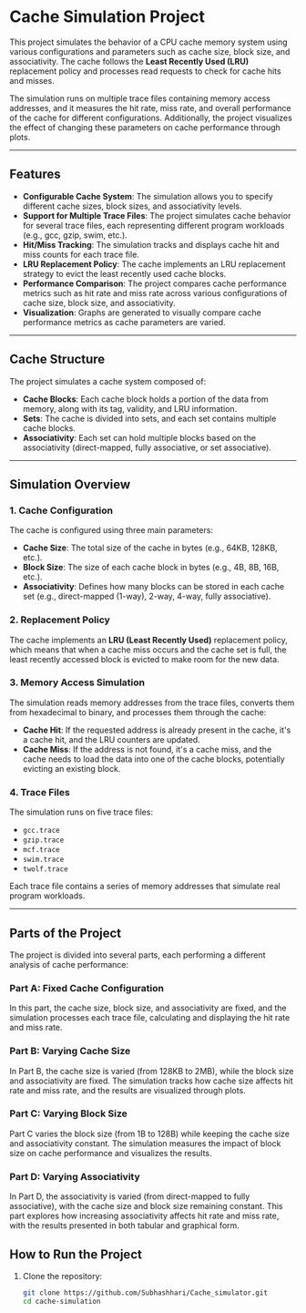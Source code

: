 # Cache Simulation Project

This project simulates the behavior of a CPU cache memory system using various configurations and parameters such as cache size, block size, and associativity. The cache follows the **Least Recently Used (LRU)** replacement policy and processes read requests to check for cache hits and misses.

The simulation runs on multiple trace files containing memory access addresses, and it measures the hit rate, miss rate, and overall performance of the cache for different configurations. Additionally, the project visualizes the effect of changing these parameters on cache performance through plots.

---

## Features

- **Configurable Cache System**: The simulation allows you to specify different cache sizes, block sizes, and associativity levels.
- **Support for Multiple Trace Files**: The project simulates cache behavior for several trace files, each representing different program workloads (e.g., gcc, gzip, swim, etc.).
- **Hit/Miss Tracking**: The simulation tracks and displays cache hit and miss counts for each trace file.
- **LRU Replacement Policy**: The cache implements an LRU replacement strategy to evict the least recently used cache blocks.
- **Performance Comparison**: The project compares cache performance metrics such as hit rate and miss rate across various configurations of cache size, block size, and associativity.
- **Visualization**: Graphs are generated to visually compare cache performance metrics as cache parameters are varied.

---

## Cache Structure

The project simulates a cache system composed of:
- **Cache Blocks**: Each cache block holds a portion of the data from memory, along with its tag, validity, and LRU information.
- **Sets**: The cache is divided into sets, and each set contains multiple cache blocks.
- **Associativity**: Each set can hold multiple blocks based on the associativity (direct-mapped, fully associative, or set associative).

---

## Simulation Overview

### 1. Cache Configuration

The cache is configured using three main parameters:
- **Cache Size**: The total size of the cache in bytes (e.g., 64KB, 128KB, etc.).
- **Block Size**: The size of each cache block in bytes (e.g., 4B, 8B, 16B, etc.).
- **Associativity**: Defines how many blocks can be stored in each cache set (e.g., direct-mapped (1-way), 2-way, 4-way, fully associative).

### 2. Replacement Policy

The cache implements an **LRU (Least Recently Used)** replacement policy, which means that when a cache miss occurs and the cache set is full, the least recently accessed block is evicted to make room for the new data.

### 3. Memory Access Simulation

The simulation reads memory addresses from the trace files, converts them from hexadecimal to binary, and processes them through the cache:
- **Cache Hit**: If the requested address is already present in the cache, it's a cache hit, and the LRU counters are updated.
- **Cache Miss**: If the address is not found, it's a cache miss, and the cache needs to load the data into one of the cache blocks, potentially evicting an existing block.

### 4. Trace Files

The simulation runs on five trace files:
- `gcc.trace`
- `gzip.trace`
- `mcf.trace`
- `swim.trace`
- `twolf.trace`

Each trace file contains a series of memory addresses that simulate real program workloads.

---

## Parts of the Project

The project is divided into several parts, each performing a different analysis of cache performance:

### **Part A**: Fixed Cache Configuration
In this part, the cache size, block size, and associativity are fixed, and the simulation processes each trace file, calculating and displaying the hit rate and miss rate.

### **Part B**: Varying Cache Size
In Part B, the cache size is varied (from 128KB to 2MB), while the block size and associativity are fixed. The simulation tracks how cache size affects hit rate and miss rate, and the results are visualized through plots.

### **Part C**: Varying Block Size
Part C varies the block size (from 1B to 128B) while keeping the cache size and associativity constant. The simulation measures the impact of block size on cache performance and visualizes the results.

### **Part D**: Varying Associativity
In Part D, the associativity is varied (from direct-mapped to fully associative), with the cache size and block size remaining constant. This part explores how increasing associativity affects hit rate and miss rate, with the results presented in both tabular and graphical form.


## How to Run the Project

1. Clone the repository:
   ```bash
   git clone https://github.com/Subhashhari/Cache_simulator.git
   cd cache-simulation
